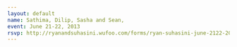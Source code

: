 ```yaml
---
layout: default
name: Sathima, Dilip, Sasha and Sean,
event: June 21-22, 2013
rsvp: http://ryanandsuhasini.wufoo.com/forms/ryan-suhasini-june-2122-2013/
---
```


